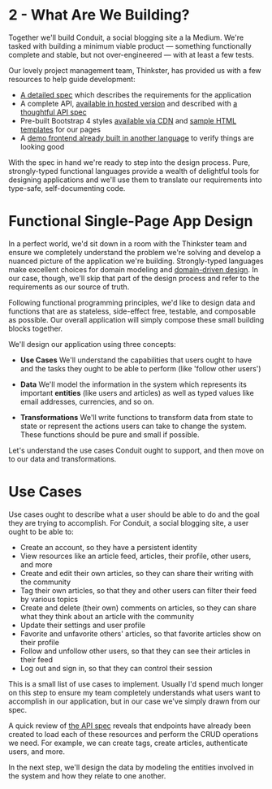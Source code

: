 # 2 - What Are We Building?

Together we'll build Conduit, a social blogging site a la Medium. We're tasked with building a minimum viable product — something functionally complete and stable, but not over-engineered — with at least a few tests.

Our lovely project management team, Thinkster, has provided us with a few resources to help guide development:

- [A detailed spec](https://github.com/gothinkster/realworld/tree/master/spec) which describes the requirements for the application
- A complete API, [available in hosted version](https://conduit.productionready.io/api) and described with [a thoughtful API spec](https://github.com/gothinkster/realworld/tree/master/api)
- Pre-built Bootstrap 4 styles [available via CDN](http://demo.productionready.io/main.css) and [sample HTML templates](https://github.com/gothinkster/realworld-starter-kit/blob/master/FRONTEND_INSTRUCTIONS.md#layout) for our pages
- A [demo frontend already built in another language](https://demo.realworld.io/) to verify things are looking good

With the spec in hand we're ready to step into the design process. Pure, strongly-typed functional languages provide a wealth of delightful tools for designing applications and we'll use them to translate our requirements into type-safe, self-documenting code.

# Functional Single-Page App Design

In a perfect world, we'd sit down in a room with the Thinkster team and ensure we completely understand the problem we're solving and develop a nuanced picture of the application we're building. Strongly-typed languages make excellent choices for domain modeling and [domain-driven design](https://pragprog.com/book/swdddf/domain-modeling-made-functional). In our case, though, we'll skip that part of the design process and refer to the requirements as our source of truth.

Following functional programming principles, we'd like to design data and functions that are as stateless, side-effect free, testable, and composable as possible. Our overall application will simply compose these small building blocks together.

We'll design our application using three concepts:

- **Use Cases**
  We'll understand the capabilities that users ought to have and the tasks they ought to be able to perform (like 'follow other users')

- **Data**
  We'll model the information in the system which represents its important **entities** (like users and articles) as well as typed values like email addresses, currencies, and so on.

- **Transformations**
  We'll write functions to transform data from state to state or represent the actions users can take to change the system. These functions should be pure and small if possible.

Let's understand the use cases Conduit ought to support, and then move on to our data and transformations.

# Use Cases

Use cases ought to describe what a user should be able to do and the goal they are trying to accomplish. For Conduit, a social blogging site, a user ought to be able to:

- Create an account, so they have a persistent identity
- View resources like an article feed, articles, their profile, other users, and more
- Create and edit their own articles, so they can share their writing with the community
- Tag their own articles, so that they and other users can filter their feed by various topics
- Create and delete (their own) comments on articles, so they can share what they think about an article with the community
- Update their settings and user profile
- Favorite and unfavorite others' articles, so that favorite articles show on their profile
- Follow and unfollow other users, so that they can see their articles in their feed
- Log out and sign in, so that they can control their session

This is a small list of use cases to implement. Usually I'd spend much longer on this step to ensure my team completely understands what users want to accomplish in our application, but in our case we've simply drawn from our spec.

A quick review of [the API spec](https://github.com/gothinkster/realworld/tree/master/api) reveals that endpoints have already been created to load each of these resources and perform the CRUD operations we need. For example, we can create tags, create articles, authenticate users, and more.

In the next step, we'll design the data by modeling the entities involved in the system and how they relate to one another.

